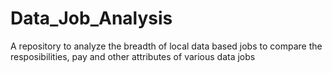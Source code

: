 # Data_Job_Analysis
A repository to analyze the breadth of local data based jobs to compare the resposibilities, pay and other attributes of various data jobs
